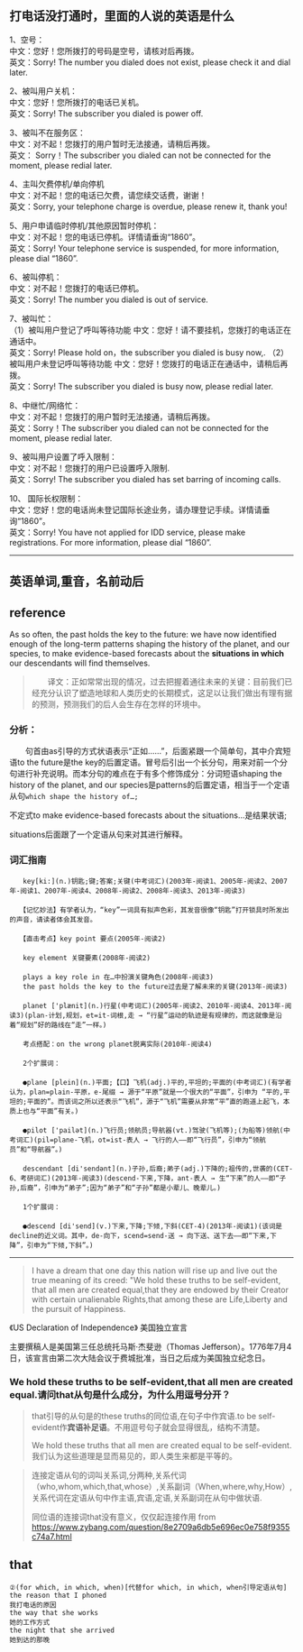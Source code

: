 ## 打电话没打通时，里面的人说的英语是什么

1、空号：  
中文：您好！您所拨打的号码是空号，请核对后再拨。  
英文：Sorry! The number you dialed does not exist, please check it and dial later.

2、被叫用户关机：  
中文：您好！您所拨打的电话已关机。  
英文：Sorry! The subscriber you dialed is power off.

3、被叫不在服务区：  
中文：对不起！您拨打的用户暂时无法接通，请稍后再拨。  
英文：
Sorry！The subscriber you dialed can not be connected for the moment, please redial later.

4、主叫欠费停机/单向停机  
中文：对不起！您的电话已欠费，请您续交话费，谢谢！  
英文：Sorry, your telephone charge is overdue, please renew it, thank you!

5、用户申请临时停机/其他原因暂时停机：  
中文：对不起！您的电话已停机。详情请垂询“1860”。  
英文：Sorry! Your telephone service is suspended, for more information, please dial “1860”.

6、被叫停机：  
中文：对不起！您拨打的电话已停机。  
英文：Sorry! The number you dialed is out of service.

7、被叫忙：  
（1）被叫用户登记了呼叫等待功能 
中文：您好！请不要挂机，您拨打的电话正在通话中。  
英文：Sorry! Please hold on，the subscriber you dialed is busy now,.
（2）被叫用户未登记呼叫等待功能
中文：您好！您拨打的电话正在通话中，请稍后再拨。  
英文：Sorry! The subscriber you dialed is busy now, please redial later.

8、中继忙/网络忙：  
中文：对不起！您拨打的用户暂时无法接通，请稍后再拨。  
英文：Sorry！The subscriber you dialed can not be connected for the moment, please redial later.

9、被叫用户设置了呼入限制：  
中文：对不起！您拨打的用户已设置呼入限制.  
英文：Sorry! The subscriber you dialed has set barring of incoming calls.

10、 国际长权限制：  
中文：您好！您的电话尚未登记国际长途业务，请办理登记手续。详情请垂询“1860”。  
英文：Sorry! You have not applied for IDD service, please make registrations. For more information, please dial “1860”.

---


## 英语单词,重音，名前动后

## reference 

As so often, the past holds the key to the future: we have now identified enough of the long-term patterns shaping the history of the planet, and our species, to make evidence-based forecasts about the **situations in which** our descendants will find themselves.

> 　　译文：正如常常出现的情况，过去把握着通往未来的关键：目前我们已经充分认识了塑造地球和人类历史的长期模式，这足以让我们做出有理有据的预测，预测我们的后人会生存在怎样的环境中。

### 分析：　　
　　句首由as引导的方式状语表示“正如……”，后面紧跟一个简单句，其中介宾短语to the future是the key的后置定语。冒号后引出一个长分句，用来对前一个分句进行补充说明。而本分句的难点在于有多个修饰成分：分词短语shaping the history of the planet, and our species是patterns的后置定语，相当于一个定语从句`which shape the history of…;`　　　　　　

不定式to make evidence-based forecasts about the situations…是结果状语;

situations后面跟了一个定语从句来对其进行解释。
　　
### 词汇指南
	　　key[ki:](n.)钥匙;键;答案;关键(中考词汇)(2003年-阅读1、2005年-阅读2、2007年-阅读1、2007年-阅读4、2008年-阅读2、2008年-阅读3、2013年-阅读3)
	　　
	　　【记忆妙法】有学者认为，“key”一词具有拟声色彩，其发音很像“钥匙”打开锁具时所发出的声音，请读者体会其发音。
	　　
	　　【直击考点】key point 要点(2005年-阅读2)
	　　
	　　key element 关键要素(2008年-阅读2)
	　　
	　　plays a key role in 在…中扮演关键角色(2008年-阅读3)
	　　the past holds the key to the future过去是了解未来的关键(2013年-阅读3)
	　　
	　　planet ['plænit](n.)行星(中考词汇)(2005年-阅读2、2010年-阅读4、2013年-阅读3)(plan-计划,规划，et=it-词根,走 → “行星”运动的轨迹是有规律的，而这就像是沿着“规划”好的路线在“走”一样。)
	　　
	　　考点搭配：on the wrong planet脱离实际(2010年-阅读4)
	　　
	　　2个扩展词：
	　　
	　　●plane [plein](n.)平面;【口】飞机(adj.)平的,平坦的;平面的(中考词汇)(有学者认为，plan=plain-平原，e-尾缀 → 源于“平原”就是一个很大的“平面”，引申为 “平的,平坦的;平面的”。而该词之所以还表示“飞机”，源于“飞机”需要从非常“平”直的跑道上起飞，本质上也与“平面”有关。)
	　　
	　　●pilot ['pailət](n.)飞行员;领航员;导航器(vt.)驾驶(飞机等);(为船等)领航(中考词汇)(pil=plane-飞机，ot=ist-表人 → 飞行的人——即“飞行员”，引申为“领航员”和“导航器”。)
	　　
	　　descendant [di'sendənt](n.)子孙,后裔;弟子(adj.)下降的;祖传的,世袭的(CET-6、考研词汇)(2013年-阅读3)(descend-下来,下降，ant-表人 → 生“下来”的人——即“子孙,后裔”，引申为“弟子”;因为“弟子”和“子孙”都是小辈儿、晚辈儿。)
	　　
	　　1个扩展词：
	　　
	　　●descend [di'send](v.)下来,下降;下倾,下斜(CET-4)(2013年-阅读1)(该词是decline的近义词。其中，de-向下，scend=send-送 → 向下送、送下去——即“下来,下降”，引申为“下倾,下斜”。)

---

> I have a dream that one day this nation will rise up and live out the true meaning of its creed: "We hold these truths to be self-evident, that all men are created equal,that they are endowed by their Creator with certain unalienable Rights,that among these are Life,Liberty and the pursuit of Happiness.
> 

《US Declaration of Independence》 美国独立宣言

主要撰稿人是美国第三任总统托马斯·杰斐逊（Thomas Jefferson）。1776年7月4日，该宣言由第二次大陆会议于费城批准，当日之后成为美国独立纪念日。



###  We hold these truths to be self-evident,that all men are created equal.请问that从句是什么成分，为什么用逗号分开？

> that引导的从句是的these truths的同位语,在句子中作宾语.to be self-evident作**宾语补足语**。不用逗号句子就会显得很乱，结构不清楚。
> 
> We hold these truths that all men are created equal to be self-evident.
我们认为这些道理是显而易见的，即人类生来都是平等的。


> 连接定语从句的词叫关系词,分两种,关系代词（who,whom,which,that,whose）,关系副词（When,where,why,How）,关系代词在定语从句中作主语,宾语,定语,关系副词在从句中做状语.
> 
> 同位语的连接词that没有意义，仅仅起连接作用
> from https://www.zybang.com/question/8e2709a6db5e696ec0e758f9355c74a7.html

## that
	②(for which, in which, when)[代替for which, in which, when引导定语从句]
	the reason that I phoned
	我打电话的原因
	the way that she works
	她的工作方式
	the night that she arrived
	她到达的那晚
	
